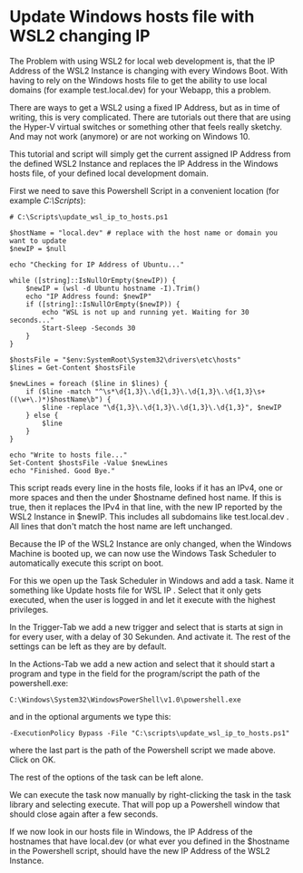 # Update Windows hosts file with WSL2 changing IP

The Problem with using WSL2 for local web development is, that the IP Address of the WSL2 Instance is changing with every Windows Boot. With having to rely on the Windows hosts file to get the ability to use local domains (for example test.local.dev) for your Webapp, this a problem.

There are ways to get a WSL2 using a fixed IP Address, but as in time of writing, this is very complicated.
There are tutorials out there that are using the Hyper-V virtual switches or something other that feels really sketchy. And may not work (anymore) or are not working on Windows 10.

This tutorial and script will simply get the current assigned IP Address from the defined WSL2 Instance and replaces the IP Address in the Windows hosts file, of your defined local development domain.



First we need to save this Powershell Script in a convenient location (for example *C:\Scripts*):

```
# C:\Scripts\update_wsl_ip_to_hosts.ps1

$hostName = "local.dev" # replace with the host name or domain you want to update
$newIP = $null

echo "Checking for IP Address of Ubuntu..."

while ([string]::IsNullOrEmpty($newIP)) {
    $newIP = (wsl -d Ubuntu hostname -I).Trim()
    echo "IP Address found: $newIP"
    if ([string]::IsNullOrEmpty($newIP)) {
        echo "WSL is not up and running yet. Waiting for 30 seconds..."
        Start-Sleep -Seconds 30
    }
}

$hostsFile = "$env:SystemRoot\System32\drivers\etc\hosts"
$lines = Get-Content $hostsFile

$newLines = foreach ($line in $lines) {
    if ($line -match "^\s*\d{1,3}\.\d{1,3}\.\d{1,3}\.\d{1,3}\s+((\w+\.)*)$hostName\b") {
        $line -replace "\d{1,3}\.\d{1,3}\.\d{1,3}\.\d{1,3}", $newIP
    } else {
        $line
    }
}

echo "Write to hosts file..."
Set-Content $hostsFile -Value $newLines
echo "Finished. Good Bye."
```

This script reads every line in the hosts file, looks if it has an IPv4, one or more spaces and then the under $hostname defined host name.
If this is true, then it replaces the IPv4 in that line, with the new IP reported by the WSL2 Instance in $newIP.
This includes all subdomains like test.local.dev .
All lines that don't match the host name are left unchanged.


Because the IP of the WSL2 Instance are only changed, when the Windows Machine is booted up, we can now use the Windows Task Scheduler to automatically execute this script on boot.

For this we open up the Task Scheduler in Windows and add a task.
Name it something like Update hosts file for WSL IP .
Select that it only gets executed, when the user is logged in and let it execute with the highest privileges.

In the Trigger-Tab we add a new trigger and select that is starts at sign in for every user, with a delay of 30 Sekunden. And activate it.
The rest of the settings can be left as they are by default.

In the Actions-Tab we add a new action and select that it should start a program and type in the field for the program/script the path of the powershell.exe:
```
C:\Windows\System32\WindowsPowerShell\v1.0\powershell.exe
```

and in the optional arguments we type this:
```
-ExecutionPolicy Bypass -File "C:\scripts\update_wsl_ip_to_hosts.ps1"
```

where the last part is the path of the Powershell script we made above.
Click on OK.

The rest of the options of the task can be left alone.

We can execute the task now manually by right-clicking the task in the task library and selecting execute.
That will pop up a Powershell window that should close again after a few seconds.

If we now look in our hosts file in Windows, the IP Address of the hostnames that have local.dev (or what ever you defined in the $hostname in the Powershell script, should have the new IP Address of the WSL2 Instance.
